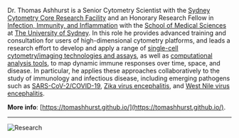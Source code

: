 Dr. Thomas Ashhurst is a Senior Cytometry Scientist with the [Sydney Cytometry Core Research Facility](https://sydneycytometry.org.au) and an Honorary Research Fellow in [Infection, Immunity, and Inflammation](https://www.sydney.edu.au/medicine-health/schools/sydney-medical-school/discipline-of-infectious-diseases-and-immunology.html) with the [School of Medical Sciences](https://www.sydney.edu.au/medicine-health/schools/school-of-medical-sciences.html) at [The University of Sydney](https://www.sydney.edu.au/). In this role he provides advanced training and consultation for users of high-dimensional cytometry platforms, and leads a research effort to develop and apply a range of [single-cell cytometry/imaging technologies and assays](https://tomashhurst.github.io/research/#high-dimensional-cytometry-and-imaging-technologies), as well as [computational analysis tools](https://tomashhurst.github.io/research/#computational-analysis-approaches), to map dynamic immune responses over time, space, and disease. In particular, he applies these approaches collaboratively to the study of immunology and infectious disease, including emerging pathogens such as [SARS-CoV-2/COVID-19](https://tomashhurst.github.io/research/#application-to-disease), [Zika virus encephalitis](https://tomashhurst.github.io/research/#application-to-disease), and [West Nile virus encephalitis](https://tomashhurst.github.io/research/#application-to-disease).

**More info**: [https://tomashhurst.github.io/](https://tomashhurst.github.io/).

---

![Research](https://raw.githubusercontent.com/tomashhurst/tomashhurst.github.io/master/images/Research.png)
